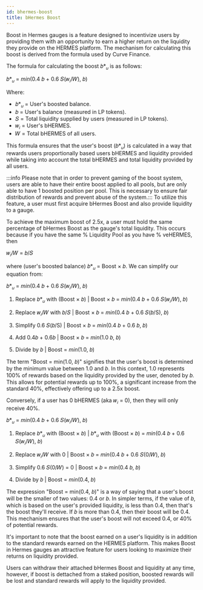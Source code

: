 ```yaml
---
id: bhermes-boost
title: bHermes Boost
---
```


Boost in Hermes gauges is a feature designed to incentivize users by providing them with an opportunity to earn a higher return on the liquidity they provide on the HERMES platform. The mechanism for calculating this boost is derived from the formula used by Curve Finance.

The formula for calculating the boost 𝑏*<sub>𝑢</sub> is as follows:

𝑏*<sub>𝑢</sub> = _min_(0.4 𝑏 + 0.6 𝑆(𝑤<sub>𝑖</sub>/𝑊), 𝑏)

Where:
- 𝑏*<sub>𝑢</sub> = User's boosted balance.
- 𝑏 = User's balance (measured in LP tokens).
- 𝑆 = Total liquidity supplied by users (measured in LP tokens).
- 𝑤<sub>𝑖</sub> = User's bHERMES.
- 𝑊 = Total bHERMES of all users.

This formula ensures that the user's boost (𝑏*<sub>𝑢</sub>) is calculated in a way that rewards users proportionally based users bHERMES and liquidity provided while taking into account the total bHERMES and total liquidity provided by all users.

:::info Please note that in order to prevent gaming of the boost system, users are able to have their entire boost applied to all pools, but are only able to have 1 boosted position per pool. This is necessary to ensure fair distribution of rewards and prevent abuse of the system.:::
To utilize this feature, a user must first acquire bHermes Boost and also provide liquidity to a gauge. 

To achieve the maximum boost of 2.5x, a user must hold the same percentage of bHermes Boost as the gauge's total liquidity. This occurs because if you have the same % Liquidity Pool as you have % veHERMES, then

𝑤<sub>𝑖</sub>/𝑊 = 𝑏/𝑆

where (user's boosted balance) 𝑏*<sub>𝑢</sub> = Boost &times; 𝑏. We can simplify our equation from:

𝑏*<sub>𝑢</sub> = _min_(0.4 𝑏 + 0.6 𝑆(𝑤<sub>𝑖</sub>/𝑊), 𝑏)

1. Replace 𝑏*<sub>𝑢</sub> with (Boost &times; 𝑏) | Boost &times; 𝑏 = _min_(0.4 𝑏 + 0.6 𝑆(𝑤<sub>𝑖</sub>/𝑊), 𝑏)

2. Replace 𝑤<sub>𝑖</sub>/𝑊 with 𝑏/𝑆 | Boost &times; 𝑏 = _min_(0.4 𝑏 + 0.6 𝑆(𝑏/S), 𝑏)

3. Simplify 0.6 𝑆(𝑏/S) | Boost &times; 𝑏 = _min_(0.4 𝑏 + 0.6 𝑏, 𝑏)

4. Add 0.4𝑏 + 0.6𝑏 | Boost &times; 𝑏 = _min_(1.0 𝑏, 𝑏)

5. Divide by 𝑏 | Boost = _min_(1.0, 𝑏)

The term "Boost = min(1.0, 𝑏)" signifies that the user's boost is determined by the minimum value between 1.0 and 𝑏. In this context, 1.0 represents 100% of rewards based on the liquidity provided by the user, denoted by 𝑏. This allows for potential rewards up to 100%, a significant increase from the standard 40%, effectively offering up to a 2.5x boost.

Conversely, if a user has 0 bHERMES (aka 𝑤<sub>𝑖</sub> = 0), then they will only receive 40%.

𝑏*<sub>𝑢</sub> = _min_(0.4 𝑏 + 0.6 𝑆(𝑤<sub>𝑖</sub>/𝑊), 𝑏)

1. Replace 𝑏*<sub>𝑢</sub> with (Boost &times; 𝑏) | 𝑏*<sub>𝑢</sub> with (Boost &times; 𝑏) = _min_(0.4 𝑏 + 0.6 𝑆(𝑤<sub>𝑖</sub>/𝑊), 𝑏)

2. Replace 𝑤<sub>𝑖</sub>/𝑊 with 0 | Boost &times; 𝑏 = _min_(0.4 𝑏 + 0.6 𝑆(0/𝑊), 𝑏)

3. Simplify 0.6 𝑆(0/𝑊) = 0 | Boost &times; 𝑏 = _min_(0.4 𝑏, 𝑏)

4. Divide by 𝑏 | Boost = _min_(0.4, 𝑏)

The expression "Boost = min(0.4, 𝑏)" is a way of saying that a user's boost will be the smaller of two values: 0.4 or 𝑏. In simpler terms, if the value of 𝑏, which is based on the user's provided liquidity, is less than 0.4, then that's the boost they'll receive. If 𝑏 is more than 0.4, then their boost will be 0.4. This mechanism ensures that the user's boost will not exceed 0.4, or 40% of potential rewards.

It's important to note that the boost earned on a user's liquidity is in addition to the standard rewards earned on the HERMES platform. This makes Boost in Hermes gauges an attractive feature for users looking to maximize their returns on liquidity provided.

Users can withdraw their attached bHermes Boost and liquidity at any time, however, if boost is dettached from a staked position, boosted rewards will be lost and standard rewards will apply to the liquidity provided.
